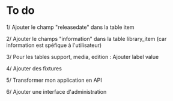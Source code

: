 To do  
=====  

1/ Ajouter le champ "releasedate" dans la table item

2/ Ajouter le champs "information" dans la table library_item (car information est spéfique à l'utilisateur)

3/ Pour les tables support, media, edition : Ajouter 
label value

4/ Ajouter des fixtures

5/ Transformer mon application en API

6/ Ajouter une interface d'administration
